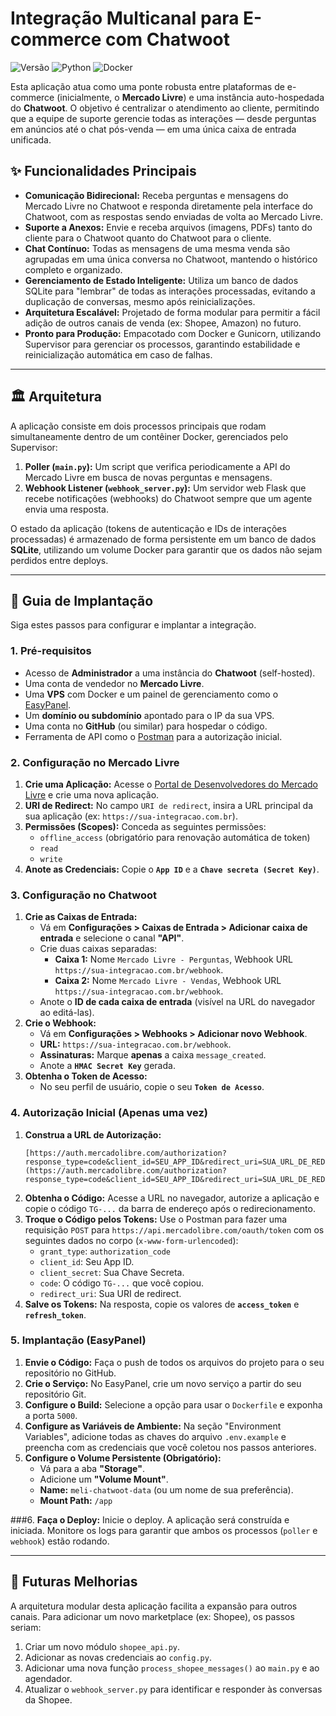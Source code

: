 # Integração Multicanal para E-commerce com Chatwoot

![Versão](https://img.shields.io/badge/versão-2.2-blue)
![Python](https://img.shields.io/badge/Python-3.10%2B-yellow.svg)
![Docker](https://img.shields.io/badge/Docker-blue.svg?logo=docker)

Esta aplicação atua como uma ponte robusta entre plataformas de e-commerce (inicialmente, o **Mercado Livre**) e uma instância auto-hospedada do **Chatwoot**. O objetivo é centralizar o atendimento ao cliente, permitindo que a equipe de suporte gerencie todas as interações — desde perguntas em anúncios até o chat pós-venda — em uma única caixa de entrada unificada.

## ✨ Funcionalidades Principais

* **Comunicação Bidirecional:** Receba perguntas e mensagens do Mercado Livre no Chatwoot e responda diretamente pela interface do Chatwoot, com as respostas sendo enviadas de volta ao Mercado Livre.
* **Suporte a Anexos:** Envie e receba arquivos (imagens, PDFs) tanto do cliente para o Chatwoot quanto do Chatwoot para o cliente.
* **Chat Contínuo:** Todas as mensagens de uma mesma venda são agrupadas em uma única conversa no Chatwoot, mantendo o histórico completo e organizado.
* **Gerenciamento de Estado Inteligente:** Utiliza um banco de dados SQLite para "lembrar" de todas as interações processadas, evitando a duplicação de conversas, mesmo após reinicializações.
* **Arquitetura Escalável:** Projetado de forma modular para permitir a fácil adição de outros canais de venda (ex: Shopee, Amazon) no futuro.
* **Pronto para Produção:** Empacotado com Docker e Gunicorn, utilizando Supervisor para gerenciar os processos, garantindo estabilidade e reinicialização automática em caso de falhas.

---

## 🏛️ Arquitetura

A aplicação consiste em dois processos principais que rodam simultaneamente dentro de um contêiner Docker, gerenciados pelo Supervisor:

1.  **Poller (`main.py`):** Um script que verifica periodicamente a API do Mercado Livre em busca de novas perguntas e mensagens.
2.  **Webhook Listener (`webhook_server.py`):** Um servidor web Flask que recebe notificações (webhooks) do Chatwoot sempre que um agente envia uma resposta.

O estado da aplicação (tokens de autenticação e IDs de interações processadas) é armazenado de forma persistente em um banco de dados **SQLite**, utilizando um volume Docker para garantir que os dados não sejam perdidos entre deploys.

---

## 🚀 Guia de Implantação

Siga estes passos para configurar e implantar a integração.

### 1. Pré-requisitos

* Acesso de **Administrador** a uma instância do **Chatwoot** (self-hosted).
* Uma conta de vendedor no **Mercado Livre**.
* Uma **VPS** com Docker e um painel de gerenciamento como o [EasyPanel](https://easypanel.io/).
* Um **domínio ou subdomínio** apontado para o IP da sua VPS.
* Uma conta no **GitHub** (ou similar) para hospedar o código.
* Ferramenta de API como o [Postman](https://www.postman.com/downloads/) para a autorização inicial.

### 2. Configuração no Mercado Livre

1.  **Crie uma Aplicação:** Acesse o [Portal de Desenvolvedores do Mercado Livre](https://developers.mercadolivre.com.br/) e crie uma nova aplicação.
2.  **URI de Redirect:** No campo `URI de redirect`, insira a URL principal da sua aplicação (ex: `https://sua-integracao.com.br`).
3.  **Permissões (Scopes):** Conceda as seguintes permissões:
    * `offline_access` (obrigatório para renovação automática de token)
    * `read`
    * `write`
4.  **Anote as Credenciais:** Copie o **`App ID`** e a **`Chave secreta (Secret Key)`**.

### 3. Configuração no Chatwoot

1.  **Crie as Caixas de Entrada:**
    * Vá em **Configurações > Caixas de Entrada > Adicionar caixa de entrada** e selecione o canal **"API"**.
    * Crie duas caixas separadas:
        * **Caixa 1:** Nome `Mercado Livre - Perguntas`, Webhook URL `https://sua-integracao.com.br/webhook`.
        * **Caixa 2:** Nome `Mercado Livre - Vendas`, Webhook URL `https://sua-integracao.com.br/webhook`.
    * Anote o **ID de cada caixa de entrada** (visível na URL do navegador ao editá-las).
2.  **Crie o Webhook:**
    * Vá em **Configurações > Webhooks > Adicionar novo Webhook**.
    * **URL:** `https://sua-integracao.com.br/webhook`.
    * **Assinaturas:** Marque **apenas** a caixa `message_created`.
    * Anote a **`HMAC Secret Key`** gerada.
3.  **Obtenha o Token de Acesso:**
    * No seu perfil de usuário, copie o seu **`Token de Acesso`**.

### 4. Autorização Inicial (Apenas uma vez)

1.  **Construa a URL de Autorização:**
    ```
    [https://auth.mercadolibre.com/authorization?response_type=code&client_id=SEU_APP_ID&redirect_uri=SUA_URL_DE_REDIRECT](https://auth.mercadolibre.com/authorization?response_type=code&client_id=SEU_APP_ID&redirect_uri=SUA_URL_DE_REDIRECT)
    ```
2.  **Obtenha o Código:** Acesse a URL no navegador, autorize a aplicação e copie o código `TG-...` da barra de endereço após o redirecionamento.
3.  **Troque o Código pelos Tokens:** Use o Postman para fazer uma requisição `POST` para `https://api.mercadolibre.com/oauth/token` com os seguintes dados no corpo (`x-www-form-urlencoded`):
    * `grant_type`: `authorization_code`
    * `client_id`: Seu App ID.
    * `client_secret`: Sua Chave Secreta.
    * `code`: O código `TG-...` que você copiou.
    * `redirect_uri`: Sua URI de redirect.
4.  **Salve os Tokens:** Na resposta, copie os valores de **`access_token`** e **`refresh_token`**.

### 5. Implantação (EasyPanel)

1.  **Envie o Código:** Faça o push de todos os arquivos do projeto para o seu repositório no GitHub.
2.  **Crie o Serviço:** No EasyPanel, crie um novo serviço a partir do seu repositório Git.
3.  **Configure o Build:** Selecione a opção para usar o `Dockerfile` e exponha a porta `5000`.
4.  **Configure as Variáveis de Ambiente:** Na seção "Environment Variables", adicione todas as chaves do arquivo `.env.example` e preencha com as credenciais que você coletou nos passos anteriores.
5.  **Configure o Volume Persistente (Obrigatório):**
    * Vá para a aba **"Storage"**.
    * Adicione um **"Volume Mount"**.
    * **Name:** `meli-chatwoot-data` (ou um nome de sua preferência).
    * **Mount Path:** `/app`

###6.  **Faça o Deploy:** Inicie o deploy. A aplicação será construída e iniciada. Monitore os logs para garantir que ambos os processos (`poller` e `webhook`) estão rodando.

---



## 🔮 Futuras Melhorias

A arquitetura modular desta aplicação facilita a expansão para outros canais. Para adicionar um novo marketplace (ex: Shopee), os passos seriam:

1.  Criar um novo módulo `shopee_api.py`.
2.  Adicionar as novas credenciais ao `config.py`.
3.  Adicionar uma nova função `process_shopee_messages()` ao `main.py` e ao agendador.
4.  Atualizar o `webhook_server.py` para identificar e responder às conversas da Shopee.
